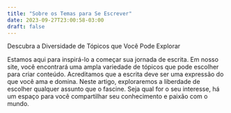 ```yaml
---
title: "Sobre os Temas para Se Escrever"
date: 2023-09-27T23:00:58-03:00
draft: false
---
```


Descubra a Diversidade de Tópicos que Você Pode Explorar

Estamos aqui para inspirá-lo a começar sua jornada de escrita. Em nosso site, você encontrará uma ampla variedade de tópicos que pode escolher para criar conteúdo. Acreditamos que a escrita deve ser uma expressão do que você ama e domina. Neste artigo, exploraremos a liberdade de escolher qualquer assunto que o fascine. Seja qual for o seu interesse, há um espaço para você compartilhar seu conhecimento e paixão com o mundo.

